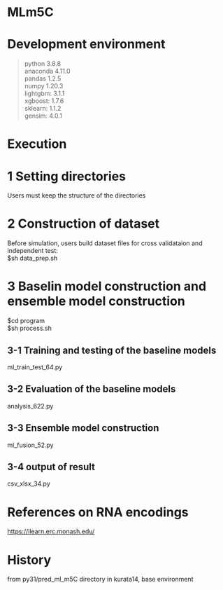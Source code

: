 # MLm5C

# Development environment
 >python 3.8.8   
 >anaconda 4.11.0  
 >pandas 1.2.5  
 >numpy 1.20.3  
 >lightgbm: 3.1.1  
 >xgboost: 1.7.6  
 >sklearn: 1.1.2  
 >gensim: 4.0.1  

# Execution
# 1 Setting directories
Users must keep the structure of the directories

# 2 Construction of dataset
Before simulation, users build dataset files for cross validataion and independent test:  
$sh data_prep.sh
  
# 3 Baselin model construction and ensemble model construction
$cd program  
$sh process.sh  

## 3-1 Training and testing of the baseline models
ml_train_test_64.py

## 3-2 Evaluation of the baseline models
analysis_622.py

## 3-3 Ensemble model construction
ml_fusion_52.py

## 3-4 output of result
csv_xlsx_34.py

# References on RNA encodings
https://ilearn.erc.monash.edu/

# History
from py31/pred_ml_m5C directory in kurata14, base environment

